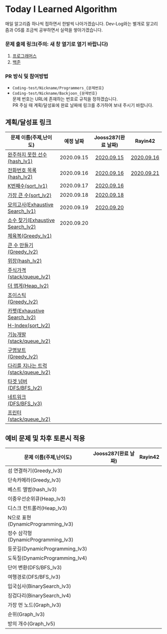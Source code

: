 # Today I Learned Algorithm
매일 알고리즘 하나씩 접하면서 한발씩 나아가겠습니다. Dev-Log와는 별개로 알고리즘과 OS를 조금씩 공부하면서 실력을 쌓아가겠습니다.

### 문제 출제 링크(주의: 새 창 열기로 열기 바랍니다)
1. [프로그래머스](https://programmers.co.kr/learn/challenges)
2. [백준](https://www.acmicpc.net/problemset)

### PR 방식 및 참여방법
* ```Coding-test/Nickname/Programmers_{문제번호}```  
* ```Coding-test/Nickname/Backjoon_{문제번호}```  
문제 번호는 URL에 존재하는 번호로 규칙을 정하겠습니다.  
PR 주실 때 계획/달성표에 완료 날짜에 링크를 추가하여 보내 주시기 바랍니다.

## 계획/달성표 링크

문제 이름(주제,난이도) | 예정 날짜 | Jooss287(완료 날짜) | Rayin42 |
--- | :---: | :---: | :---: |
[완주하지 못한 선수(hash_lv1)](https://programmers.co.kr/learn/courses/30/lessons/42576#) | 2020.09.15 | [2020.09.15](Coding-test/Jooss287/programmers_42576.md) | [2020.09.16](Coding-test/Rayin42/programmers_42576.md)
[전화번호 목록(hash_lv2)](https://programmers.co.kr/learn/courses/30/lessons/42577#)   | 2020.09.16 | [2020.09.16](Coding-test/Jooss287/programmers_42577.md) | [2020.09.21](Coding-test/Rayin42/programmers_42577.md)
[K번째수(sort_lv1)](https://programmers.co.kr/learn/courses/30/lessons/42748)  | 2020.09.17 | [2020.09.16](Coding-test/Jooss287/programmers_42748.md)
[가장 큰 수(sort_lv2)](https://programmers.co.kr/learn/courses/30/lessons/42746)   | 2020.09.18 | [2020.09.18](Coding-test/Jooss287/programmers_42746.md)
[모의고사(Exhaustive Search_lv1)](https://programmers.co.kr/learn/courses/30/lessons/42840) | 2020.09.19 | [2020.09.20](Coding-test/Jooss287/programmers_42840)
[소수 찾기(Exhaustive Search_lv2)](https://programmers.co.kr/learn/courses/30/lessons/42839) | 2020.09.20
[체육복(Greedy_lv1)](https://programmers.co.kr/learn/courses/30/lessons/42862) | 
[큰 수 만들기(Greedy_lv2)](https://programmers.co.kr/learn/courses/30/lessons/42883) | 
[위장(hash_lv2)](https://programmers.co.kr/learn/courses/30/lessons/42578) | 
[주식가격(stack/queue_lv2)](https://programmers.co.kr/learn/courses/30/lessons/42584) | 
[더 맵게(Heap_lv2)](https://programmers.co.kr/learn/courses/30/lessons/42626) | 
[조이스틱(Greedy_lv2)](https://programmers.co.kr/learn/courses/30/lessons/42860) | 
[카펫(Exhaustive Search_lv2)](https://programmers.co.kr/learn/courses/30/lessons/42842) | 
[H-Index(sort_lv2)](https://programmers.co.kr/learn/courses/30/lessons/42747) | 
[기능개발(stack/queue_lv2)](https://programmers.co.kr/learn/courses/30/lessons/42586) | 
[구명보트(Greedy_lv2)](https://programmers.co.kr/learn/courses/30/lessons/42885) | 
[다리를 지나는 트럭(stack/queue_lv2)](https://programmers.co.kr/learn/courses/30/lessons/42583) | 
[타겟 넘버(DFS/BFS_lv2)](https://programmers.co.kr/learn/courses/30/lessons/43165) | 
[네트워크(DFS/BFS_lv3)](https://programmers.co.kr/learn/courses/30/lessons/43162) | 
[프린터(stack/queue_lv2)](https://programmers.co.kr/learn/courses/30/lessons/42587) | 

## 예비 문제 및 차후 토론시 적용
문제 이름(주제,난이도) | Jooss287(완료 날짜) | Rayin42 |
--- | :---: | :---: |
섬 연결하기(Greedy_lv3) | 
단속카메라(Greedy_lv3) | 
베스트 앨범(hash_lv3) | 
이중우선순위큐(Heap_lv3) | 
디스크 컨트롤러(Heap_lv3) | 
N으로 표현(DynamicProgramming_lv3) | 
정수 삼각형(DynamicProgramming_lv3) | 
등굣길(DynamicProgramming_lv3) | 
도둑질(DynamicProgramming_lv4) | 
단어 변환(DFS/BFS_lv3) | 
여행경로(DFS/BFS_lv3) | 
입국심사(BinarySearch_lv3) | 
징검다리(BinarySearch_lv4) | 
가장 먼 노드(Graph_lv3) | 
순위(Graph_lv3) | 
방의 개수(Graph_lv5) | 
